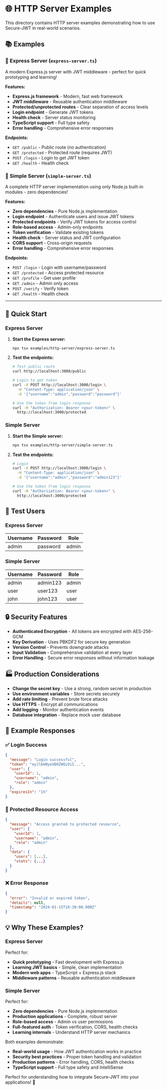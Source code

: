 # 🌐 HTTP Server Examples

This directory contains HTTP server examples demonstrating how to use Secure-JWT in real-world scenarios.

## 📚 Examples

### 🚀 Express Server (`express-server.ts`)

A modern Express.js server with JWT middleware - perfect for quick prototyping and learning!

**Features:**
- **Express.js framework** - Modern, fast web framework
- **JWT middleware** - Reusable authentication middleware
- **Protected/unprotected routes** - Clear separation of access levels
- **Login endpoint** - Generate JWT tokens
- **Health check** - Server status monitoring
- **TypeScript support** - Full type safety
- **Error handling** - Comprehensive error responses

**Endpoints:**
- `GET /public` - Public route (no authentication)
- `GET /protected` - Protected route (requires JWT)
- `POST /login` - Login to get JWT token
- `GET /health` - Health check

### 🔧 Simple Server (`simple-server.ts`)

A complete HTTP server implementation using only Node.js built-in modules - zero dependencies!

**Features:**
- **Zero dependencies** - Pure Node.js implementation
- **Login endpoint** - Authenticate users and issue JWT tokens
- **Protected endpoints** - Verify JWT tokens for access control
- **Role-based access** - Admin-only endpoints
- **Token verification** - Validate existing tokens
- **Health check** - Server status and JWT configuration
- **CORS support** - Cross-origin requests
- **Error handling** - Comprehensive error responses

**Endpoints:**
- `POST /login` - Login with username/password
- `GET /protected` - Access protected resource
- `GET /profile` - Get user profile
- `GET /admin` - Admin only access
- `POST /verify` - Verify token
- `GET /health` - Health check

---

## 🚀 Quick Start

### Express Server
1. **Start the Express server:**
   ```bash
   npx tsx examples/http-server/express-server.ts
   ```

2. **Test the endpoints:**
   ```bash
   # Test public route
   curl http://localhost:3000/public

   # Login to get token
   curl -X POST http://localhost:3000/login \
     -H "Content-Type: application/json" \
     -d '{"username":"admin","password":"password"}'

   # Use the token from login response
   curl -H "Authorization: Bearer <your-token>" \
     http://localhost:3000/protected
   ```

### Simple Server
1. **Start the Simple server:**
   ```bash
   npx tsx examples/http-server/simple-server.ts
   ```

2. **Test the endpoints:**
   ```bash
   # Login
   curl -X POST http://localhost:3000/login \
     -H "Content-Type: application/json" \
     -d '{"username":"admin","password":"admin123"}'

   # Use the token from login response
   curl -H "Authorization: Bearer <your-token>" \
     http://localhost:3000/protected
   ```

## 👥 Test Users

### Express Server
| Username | Password | Role  |
|----------|----------|-------|
| admin    | password | admin |

### Simple Server
| Username | Password | Role  |
|----------|----------|-------|
| admin    | admin123 | admin |
| user     | user123  | user  |
| john     | john123  | user  |

## 🔒 Security Features

- **Authenticated Encryption** - All tokens are encrypted with AES-256-GCM
- **Key Derivation** - Uses PBKDF2 for secure key generation
- **Version Control** - Prevents downgrade attacks
- **Input Validation** - Comprehensive validation at every layer
- **Error Handling** - Secure error responses without information leakage

## 🏭 Production Considerations

- **Change the secret key** - Use a strong, random secret in production
- **Use environment variables** - Store secrets securely
- **Add rate limiting** - Prevent brute force attacks
- **Use HTTPS** - Encrypt all communications
- **Add logging** - Monitor authentication events
- **Database integration** - Replace mock user database

## 📝 Example Responses

### ✅ Login Success
```json
{
  "message": "Login successful",
  "token": "eyJlbmNyeXB0ZWQiOiI...",
  "user": {
    "userId": 1,
    "username": "admin",
    "role": "admin"
  },
  "expiresIn": "1h"
}
```

### 🔐 Protected Resource Access
```json
{
  "message": "Access granted to protected resource",
  "user": {
    "userId": 1,
    "username": "admin",
    "role": "admin"
  },
  "data": {
    "users": [...],
    "stats": {...}
  }
}
```

### ❌ Error Response
```json
{
  "error": "Invalid or expired token",
  "details": null,
  "timestamp": "2024-01-15T10:30:00.000Z"
}
```

## 💡 Why These Examples?

### Express Server
Perfect for:
- **Quick prototyping** - Fast development with Express.js
- **Learning JWT basics** - Simple, clean implementation
- **Modern web apps** - TypeScript + Express.js stack
- **Middleware patterns** - Reusable authentication middleware

### Simple Server
Perfect for:
- **Zero dependencies** - Pure Node.js implementation
- **Production applications** - Complete, robust server
- **Role-based access** - Admin vs user permissions
- **Full-featured auth** - Token verification, CORS, health checks
- **Learning internals** - Understand HTTP server mechanics

Both examples demonstrate:
- **Real-world usage** - How JWT authentication works in practice
- **Security best practices** - Proper token handling and validation
- **Production patterns** - Error handling, CORS, health checks
- **TypeScript support** - Full type safety and IntelliSense

Perfect for understanding how to integrate Secure-JWT into your applications! 🚀
